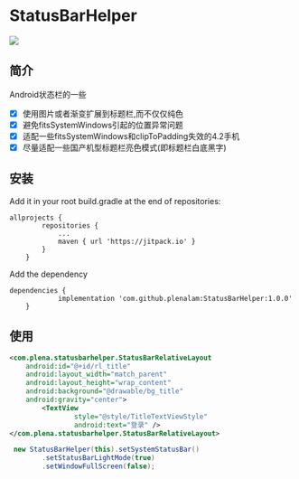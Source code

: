 # StatusBarHelper
[![](https://jitpack.io/v/plenalam/StatusBarHelper.svg)](https://jitpack.io/#plenalam/StatusBarHelper)

## 简介
Android状态栏的一些

- [x] 使用图片或者渐变扩展到标题栏,而不仅仅纯色
- [x] 避免fitsSystemWindows引起的位置异常问题
- [x] 适配一些fitsSystemWindows和clipToPadding失效的4.2手机
- [x] 尽量适配一些国产机型标题栏亮色模式(即标题栏白底黑字)

## 安装
Add it in your root build.gradle at the end of repositories:
```
allprojects {
		repositories {
			...
			maven { url 'https://jitpack.io' }
		}
	}
```
Add the dependency
```
dependencies {
	        implementation 'com.github.plenalam:StatusBarHelper:1.0.0'
	}
```
## 使用
```xml
<com.plena.statusbarhelper.StatusBarRelativeLayout
	android:id="@+id/rl_title"
	android:layout_width="match_parent"
	android:layout_height="wrap_content"
	android:background="@drawable/bg_title"
	android:gravity="center">
		<TextView
                style="@style/TitleTextViewStyle"
                android:text="登录" />
</com.plena.statusbarhelper.StatusBarRelativeLayout>
```
```java
 new StatusBarHelper(this).setSystemStatusBar()
        .setStatusBarLightMode(true)
        .setWindowFullScreen(false);
```

